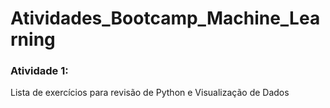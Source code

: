 # Atividades_Bootcamp_Machine_Learning

### Atividade 1:
Lista de exercícios para revisão de Python e Visualização de Dados
